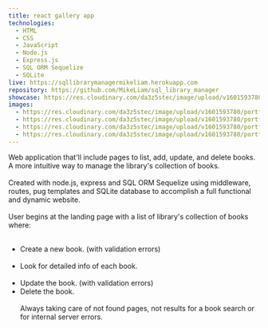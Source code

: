 ```yaml
---
title: react gallery app
technologies:
  - HTML
  - CSS
  - JavaScript
  - Node.js
  - Express.js
  - SQL ORM Sequelize
  - SQLite
live: https://sqllibrarymanagermikeliam.herokuapp.com
repository: https://github.com/MikeLiam/sql_library_manager
showcase: https://res.cloudinary.com/da3z5stec/image/upload/v1601593780/portflio-nuxt/sql_library_manager_main_mi56z3.png
images:
  - https://res.cloudinary.com/da3z5stec/image/upload/v1601593780/portflio-nuxt/sql_library_manager_landscape_01_gm771n.png
  - https://res.cloudinary.com/da3z5stec/image/upload/v1601593780/portflio-nuxt/sql_library_manager_landscape_02_ygrhfs.png
  - https://res.cloudinary.com/da3z5stec/image/upload/v1601593780/portflio-nuxt/sql_library_manager_landscape_03_lpymwz.png
  - https://res.cloudinary.com/da3z5stec/image/upload/v1601593780/portflio-nuxt/sql_library_manager_landscape_04_e9fihy.png
---
```


Web application that'll include pages to list, add, update, and delete books. A more intuitive way to manage the library's collection of books.  
<br/>
Created with node.js, express and SQL ORM Sequelize using middleware, routes, pug templates and SQLite database to accomplish a full functional and dynamic website.  
<br/>
User begins at the landing page with a list of library's collection of books where:  
<br/>

- Create a new book. (with validation errors)  
  <br/>
- Look for detailed info of each book.  
  <br/>
- Update the book. (with validation errors)
  <br/>
- Delete the book.  
  <br/>
  Always taking care of not found pages, not results for a book search or for internal server errors.
